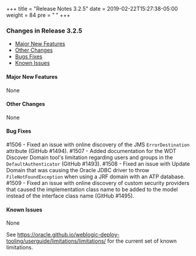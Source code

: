 +++
title = "Release Notes 3.2.5"
date = 2019-02-22T15:27:38-05:00
weight = 84
pre = "<b> </b>"
+++


### Changes in Release 3.2.5
- [Major New Features](#major-new-features)
- [Other Changes](#other-changes)
- [Bugs Fixes](#bug-fixes)
- [Known Issues](#known-issues)


#### Major New Features
None

#### Other Changes
None

#### Bug Fixes
#1506 - Fixed an issue with online discovery of the JMS `ErrorDestination` attribute (GitHub #1494).
#1507 - Added documentation for the WDT Discover Domain tool's limitation regarding users and groups in the `DefaultAuthenticator` (GitHub #1493).
#1508 - Fixed an issue with Update Domain that was causing the Oracle JDBC driver to throw `FileNotFoundException`
        when using a JRF domain with an ATP database.
#1509 - Fixed an issue with online discovery of custom security providers that caused the implementation class name to
        be added to the model instead of the interface class name (GitHub #1495).

#### Known Issues
None

See https://oracle.github.io/weblogic-deploy-tooling/userguide/limitations/limitations/ for the current set of known limitations.
